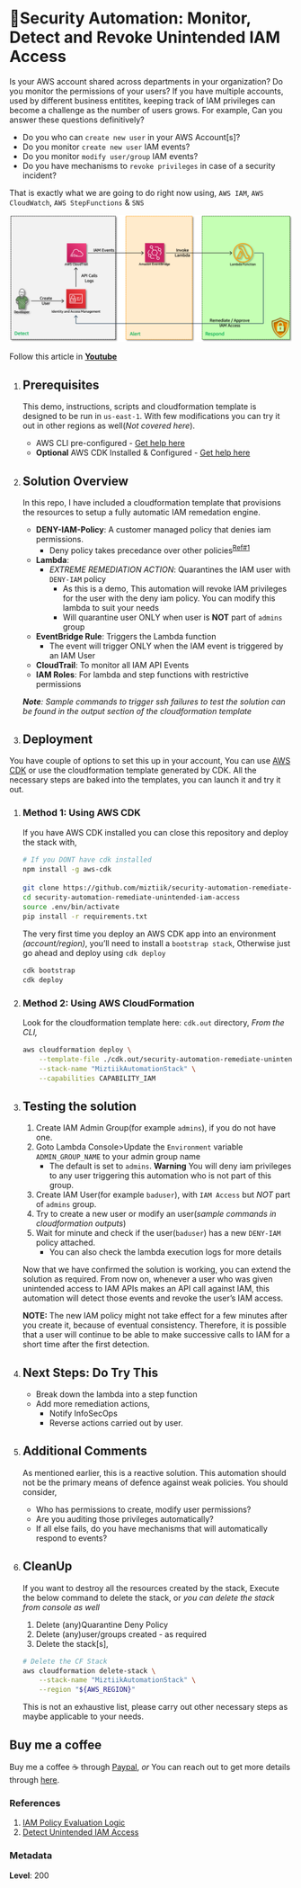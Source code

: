 
# 👮Security Automation: Monitor, Detect and Revoke Unintended IAM Access

Is your AWS account shared across departments in your organization? Do you monitor the permissions of your users? If you have multiple accounts, used by different business entitites, keeping track of IAM privileges can become a challenge as the number of users grows. For example, Can you answer these questions definitively?

- Do you who can  `create new user` in your AWS Account[s]?
- Do you monitor `create new user` IAM events?
- Do you monitor `modify user/group` IAM events?
- Do you have mechanisms to `revoke privileges` in case of a security incident?

That is exactly what we are going to do right now using, `AWS IAM`, `AWS CloudWatch`, `AWS StepFunctions` & `SNS`

  ![Miztiik ecurity Automation: Monitor Unintended IAM Access](images/security_automation_remediate_unintended_iam_access_architecture.png)

  Follow this article in **[Youtube](https://www.youtube.com/c/ValaxyTechnologies)**


1. ## Prerequisites

    This demo, instructions, scripts and cloudformation template is designed to be run in `us-east-1`. With few modifications you can try it out in other regions as well(_Not covered here_).

    - AWS CLI pre-configured - [Get help here](https://youtu.be/TPyyfmQte0U)
    - **Optional** AWS CDK Installed & Configured - [Get help here](https://www.youtube.com/watch?v=MKwxpszw0Rc)

1. ## Solution Overview

    In this repo, I have included a cloudformation template that provisions the resources to setup a fully automatic IAM remedation engine.

    - **DENY-IAM-Policy**: A customer managed policy that denies iam permissions. 
        - Deny policy takes precedance over other policies<sup>[Ref#1](###references)</sup>
    - **Lambda**:
        - *EXTREME REMEDIATION ACTION*: Quarantines the IAM user with `DENY-IAM` policy
            - As this is a demo, This automation will revoke IAM privileges for the user with the deny iam policy. You can modify this lambda to suit your needs
            - Will quarantine user ONLY when user is **NOT** part of `admins` group
    - **EventBridge Rule**: Triggers the Lambda function
        - The event will trigger ONLY when the IAM event is triggered by an IAM User
    - **CloudTrail**: To monitor all IAM API Events
    - **IAM Roles**: For lambda and step functions with restrictive permissions

    _**Note**: Sample commands to trigger ssh failures to test the solution can be found in the output section of the cloudformation template_

1. ## Deployment

  You have couple of options to set this up in your account, You can use [AWS CDK](https://www.youtube.com/watch?v=MKwxpszw0Rc) or use the cloudformation template generated by CDK. All the necessary steps are baked into the templates, you can launch it and try it out.

  1. ### Method 1: Using AWS CDK

      If you have AWS CDK installed you can close this repository and deploy the stack with,

        ```sh
        # If you DONT have cdk installed
        npm install -g aws-cdk

        git clone https://github.com/miztiik/security-automation-remediate-unintended-iam-access.git
        cd security-automation-remediate-unintended-iam-access
        source .env/bin/activate
        pip install -r requirements.txt
        ```

      The very first time you deploy an AWS CDK app into an environment _(account/region)_, you’ll need to install a `bootstrap stack`, Otherwise just go ahead and deploy using `cdk deploy`

        ```sh
        cdk bootstrap
        cdk deploy
        ```

  1. ### Method 2: Using AWS CloudFormation

      Look for the cloudformation template here: `cdk.out` directory, _From the CLI,_

        ```sh
        aws cloudformation deploy \
            --template-file ./cdk.out/security-automation-remediate-unintended-iam-access.template.json \
            --stack-name "MiztiikAutomationStack" \
            --capabilities CAPABILITY_IAM
        ```

1. ## Testing the solution

    1. Create IAM Admin Group(for example `admins`), if you do not have one.
    1. Goto Lambda Console>Update the `Environment` variable `ADMIN_GROUP_NAME` to your admin group name
        - The default is set to `admins`. **Warning** You will deny iam privileges to any user triggering this automation who is not part of this group.
    1. Create IAM User(for example `baduser`), with `IAM Access` but _NOT_ part of `admins` group.
    1. Try to create a new user or modify an user(_sample commands in cloudformation outputs_)
    1. Wait for  minute and check if the user(`baduser`) has a new `DENY-IAM` policy attached.
        - You can also check the lambda execution logs for more details

    Now that we have confirmed the solution is working, you can extend the solution as required. From now on, whenever a user who was given unintended access to IAM APIs makes an API call against IAM, this automation will detect those events and revoke the user’s IAM access.

    **NOTE:** The new IAM policy might not take effect for a few minutes after you create it, because of eventual consistency. Therefore, it is possible that a user will continue to be able to make successive calls to IAM for a short time after the first detection.

1. ## Next Steps: Do Try This

    - Break down the lambda into a step function
    - Add more remediation actions,
        - Notify InfoSecOps
        - Reverse actions carried out by user.

1. ## Additional Comments

    As mentioned earlier, this is a reactive solution. This automation should not be the primary means of defence against weak policies. You should consider,

    - Who has permissions to create, modify user permissions?
    - Are you auditing those privileges automatically?
    - If all else fails, do you have mechanisms that will automatically respond to events?

1. ## CleanUp

    If you want to destroy all the resources created by the stack, Execute the below command to delete the stack, or _you can delete the stack from console as well_

    1. Delete (any)Quarantine Deny Policy
    1. Delete (any)user/groups created - as required
    1. Delete the stack[s],

    ```bash
    # Delete the CF Stack
    aws cloudformation delete-stack \
        --stack-name "MiztiikAutomationStack" \
        --region "${AWS_REGION}"
    ```

    This is not an exhaustive list, please carry out other necessary steps as maybe applicable to your needs.

## Buy me a coffee

Buy me a coffee ☕ through [Paypal](https://paypal.me/valaxy), _or_ You can reach out to get more details through [here](https://youtube.com/c/valaxytechnologies/about).

### References

1. [IAM Policy Evaluation Logic](https://docs.aws.amazon.com/IAM/latest/UserGuide/reference_policies_evaluation-logic.html)
1. [Detect Unintended IAM Access](https://aws.amazon.com/blogs/security/how-to-monitor-and-visualize-failed-ssh-access-attempts-to-amazon-ec2-linux-instances/)

### Metadata

**Level**: 200
